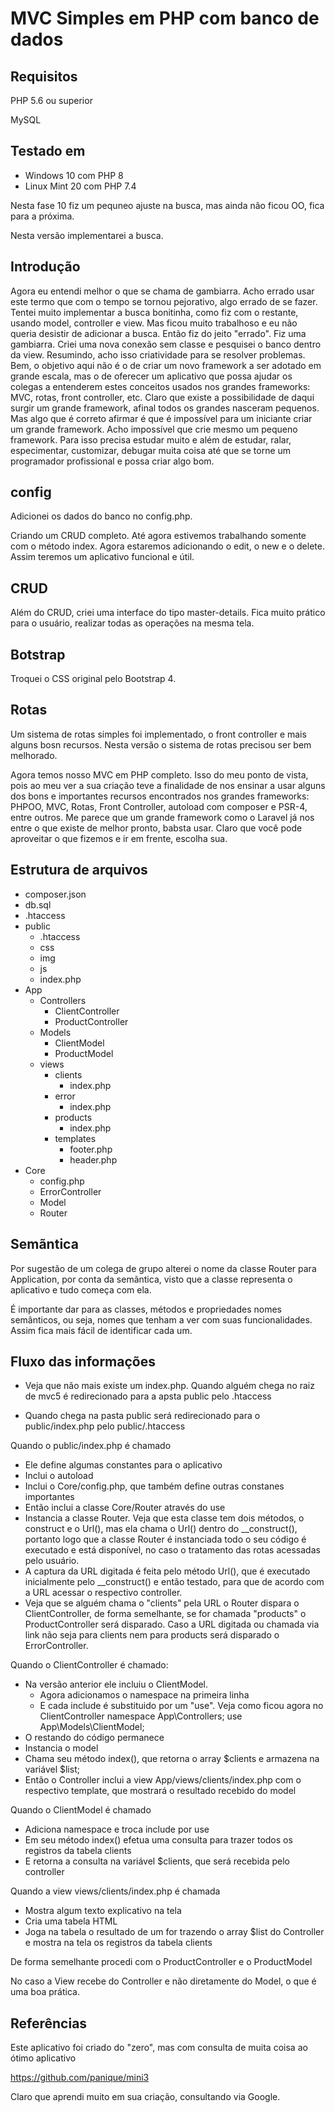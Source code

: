 # MVC Simples em PHP com banco de dados

## Requisitos

PHP 5.6 ou superior

MySQL

## Testado em

- Windows 10 com PHP 8
- Linux Mint 20 com PHP 7.4

Nesta fase 10 fiz um pequneo ajuste na busca, mas ainda não ficou OO, fica para a próxima.

Nesta versão implementarei a busca.

## Introdução

Agora eu entendi melhor o que se chama de gambiarra. Acho errado usar este termo que com o tempo se tornou pejorativo, algo errado de se fazer. Tentei muito implementar a busca bonitinha, como fiz com o restante, usando model, controller e view. Mas ficou muito trabalhoso e eu não queria desistir de adicionar a busca. Então fiz do jeito "errado". Fiz uma gambiarra. Criei uma nova conexão sem classe e pesquisei o banco dentro da view. Resumindo, acho isso criatividade para se resolver problemas. Bem, o objetivo aqui não é o de criar um novo framework a ser adotado em grande escala, mas o de oferecer um aplicativo que possa ajudar os colegas a entenderem estes conceitos usados nos grandes frameworks: MVC, rotas, front controller, etc. Claro que existe a possibilidade de daqui surgir um grande framework, afinal todos os grandes nasceram pequenos. Mas algo que é correto afirmar é que é impossível para um iniciante criar um grande framework. Acho impossível que crie mesmo um pequeno framework. Para isso precisa estudar muito e além de estudar, ralar, especimentar, customizar, debugar muita coisa até que se torne um programador profissional e possa criar algo bom.

## config

Adicionei os dados do banco no config.php.

Criando um CRUD completo. Até agora estivemos trabalhando somente com o método index. Agora estaremos adicionando o edit, o new e o delete. Assim teremos um aplicativo funcional e útil.

## CRUD

Além do CRUD, criei uma interface do tipo master-details. Fica muito prático para o usuário, realizar todas as operações na mesma tela.

## Botstrap

Troquei o CSS original pelo Bootstrap 4.

## Rotas

Um sistema de rotas simples foi implementado, o front controller e mais alguns bosn recursos. Nesta versão o sistema de rotas precisou ser bem melhorado.

Agora temos nosso MVC em PHP completo. Isso do meu ponto de vista, pois ao meu ver a sua criação teve a finalidade de nos ensinar a usar alguns dos bons e importantes recursos encontrados nos grandes frameworks: PHPOO, MVC, Rotas, Front Controller, autoload com composer e PSR-4, entre outros. Me parece que um grande framework como o Laravel já nos entre o que existe de melhor pronto, babsta usar. Claro que você pode aproveitar o que fizemos e ir em frente, escolha sua. 

## Estrutura de arquivos

- composer.json
- db.sql
- .htaccess
- public
    - .htaccess
    - css
    - img
    - js
    - index.php
- App
    - Controllers
        - ClientController
        - ProductController
    - Models
        - ClientModel
        - ProductModel
    - views
        - clients
            - index.php
        - error
            - index.php
        - products
            - index.php
        - templates
            - footer.php
            - header.php
- Core
    - config.php
    - ErrorController
    - Model
    - Router

## Semãntica

Por sugestão de um colega de grupo alterei o nome da classe Router para Application, por conta da semãntica, visto que a classe representa o aplicativo e tudo começa com ela.

É importante dar para as classes, métodos e propriedades nomes semânticos, ou seja, nomes que tenham a ver com suas funcionalidades. Assim fica mais fácil de identificar cada um.

## Fluxo das informações

- Veja que não mais existe um index.php. Quando alguém chega no raiz de mvc5 é redirecionado para a apsta public pelo .htaccess

- Quando chega na pasta public será redirecionado para o public/index.php pelo public/.htaccess

Quando o public/index.php é chamado

- Ele define algumas constantes para o aplicativo
- Inclui o autoload
- Inclui o Core/config.php, que também define outras constanes importantes
- Então inclui a classe Core/Router através do use
- Instancia a classe Router. Veja que esta classe tem dois métodos, o construct e o Url(), mas ela chama o Url() dentro do __construct(), portanto logo que a classe Router é instanciada todo o seu código é executado e está disponível, no caso o tratamento das rotas acessadas pelo usuário.
- A captura da URL digitada é feita pelo método Url(), que é executado inicialmente pelo __construct() e então testado, para que de acordo com a URL acessar o respectivo controller.
- Veja que se alguém chama o "clients" pela URL o Router dispara o ClientController, de forma semelhante, se for chamada "products" o ProductController será disparado. Caso a URL digitada ou chamada via link não seja para clients nem para products será disparado o ErrorController.

Quando o ClientController é chamado:

- Na versão anterior ele incluiu o ClientModel. 
    - Agora adicionamos o namespace na primeira linha 
    - E cada include é substituido por um "use". Veja como ficou agora no ClientController
        namespace App\Controllers;
        use App\Models\ClientModel;
- O restando do código permanece
- Instancia o model
- Chama seu método index(), que retorna o array $clients e armazena na variável $list;
- Então o Controller inclui a view App/views/clients/index.php com o respectivo template, que mostrará o resultado recebido do model

Quando o ClientModel é chamado

- Adiciona namespace e troca include por use
- Em seu método index() efetua uma consulta para trazer todos os registros da tabela clients
- E retorna a consulta na variável $clients, que será recebida pelo controller

Quando a view views/clients/index.php é chamada

- Mostra algum texto explicativo na tela
- Cria uma tabela HTML
- Joga na tabela o resultado de um for trazendo o array $list do Controller e mostra na tela os registros da tabela clients

De forma semelhante procedi com o ProductController e o ProductModel

No caso a View recebe do Controller e não diretamente do Model, o que é uma boa prática.

## Referências

Este aplicativo foi criado do "zero", mas com consulta de muita coisa ao ótimo aplicativo 

https://github.com/panique/mini3

Claro que aprendi muito em sua criação, consultando via Google.

